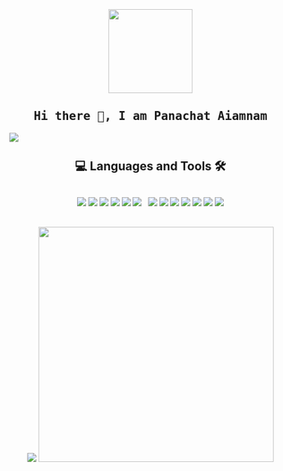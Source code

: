 <div align = "center">
  <img src = "https://gpvc.arturio.dev/panachat" width="150">
</div>
<h2 align='center'><samp><strong>Hi there 👋, I am Panachat Aiamnam</strong></samp></h2>

<img src = "https://scontent.fbkk5-8.fna.fbcdn.net/v/t39.30808-6/257719732_3060168800881339_4678490107287009856_n.jpg?_nc_cat=106&ccb=1-7&_nc_sid=e3f864&_nc_eui2=AeEonuNmyvrOSqr2up_NJMwGg1YanfZ9Hb6DVhqd9n0dvlX3xQW3DDj1Yt4NAKxigp_l5ugS0xRvSe5PFgohtD3A&_nc_ohc=MA49BdruFK8AX_TVI5t&_nc_ht=scontent.fbkk5-8.fna&oh=00_AT9qOTvzfb7uEpiCG2sQx1DZiHcuOkEUoIH379JPnZrjFA&oe=628F22A3">
<br>


<div align="center">
  <h2 >💻 Languages and Tools 🛠️</h2><br>
  <code><img src= "https://img.shields.io/badge/-Git-000000?style=flat&logo=git&logoColor=F05032&labelColor=ffffff"></code>
   <code><img src= "https://img.shields.io/badge/-GitHub-000000?style=flat&logo=github&logoColor=000000&labelColor=ffffff"></code>
   <code><img src= "https://img.shields.io/badge/-VSCode-000000?style=flat&logo=visual-studio-code&labelColor=007ACC"></code>
   <code><img src= "https://img.shields.io/badge/-Python-000000?style=flat&logo=python&logoColor=007ACC&labelColor=ffffff"></code>
   <code><img src= "https://img.shields.io/badge/-HTML5-000000?style=flat&logo=html5&logoColor=ffffff&labelColor=E34F26"></code>
   <code><img src= "https://img.shields.io/badge/-CSS3-000000?style=flat&logo=css3&logoColor=ffffff&labelColor=1572B6"> </code>
   <code><img src= "https://img.shields.io/badge/-Sass-000000?style=flat&logo=sass&logoColor=ffffff&labelColor=%23CC6699"></code>
   <code><img src= "https://img.shields.io/badge/-font%20awesome-000000?style=flat&logo=font-awesome&logoColor=339AF0&labelColor=ffffff"></code>
   <code><img src= "https://img.shields.io/badge/-JavaScript-000000?style=flat&logo=javascript"></code>
   <code><img src= "https://img.shields.io/badge/-Bootstrap-000000?style=flat&logo=bootstrap&logoColor=ffffff&labelColor=563D7C"></code>
   <code><img src= "https://img.shields.io/badge/-Nodejs-000000?style=flat&logo=Node.js"></code>
   <code><img src= "https://img.shields.io/badge/-MySQL-000000?style=flat&logo=mysql&labelColor=ffffff"></code>
   <code><img src= "https://img.shields.io/badge/-Windows-000000?style=flat&logo=windows&logoColor=ffffff&labelColor=0078D6"></code>
</div>
<br>
<br>

<div align = "center">
  <img src= "https://github-readme-stats.vercel.app/api/top-langs/?username=panachat&layout=compact&show_icons=true&theme=dracula" >
  <img src= "https://github-readme-stats.vercel.app/api?username=panachat&show_icons=true&theme=dracula" width="420">
</div>

 
